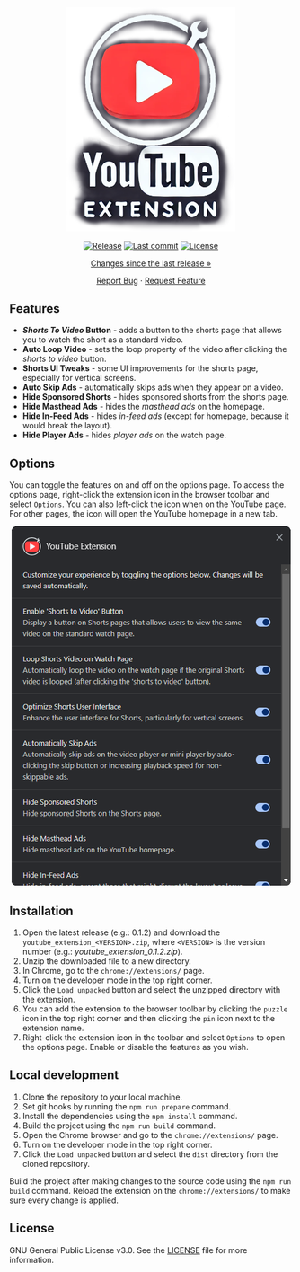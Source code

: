 <div align="center">

  <img src="assets/logo.png" alt="logo" width="300px">

  [![Release][release-shield]][latest-release]
  [![Last commit][last-commit-shield]][latest-commit]
  [![License][license-shield]][license-file]

  [Changes since the last release »][latest-changes]

  [Report Bug][bug-report-template] · [Request Feature][feature-request-template]

</div>


## Features

- ***Shorts To Video* Button** - adds a button to the shorts page that allows you to watch the short as a standard video.
- **Auto Loop Video** - sets the loop property of the video after clicking the *shorts to video* button.
- **Shorts UI Tweaks** - some UI improvements for the shorts page, especially for vertical screens.
- **Auto Skip Ads** - automatically skips ads when they appear on a video.
- **Hide Sponsored Shorts** - hides sponsored shorts from the shorts page.
- **Hide Masthead Ads** - hides the *masthead ads* on the homepage.
- **Hide In-Feed Ads** - hides *in-feed ads* (except for homepage, because it would break the layout).
- **Hide Player Ads** - hides *player ads* on the watch page.


## Options

You can toggle the features on and off on the options page. To access the options page, right-click the extension icon in the browser toolbar and select `Options`. You can also left-click the icon when on the YouTube page. For other pages, the icon will open the YouTube homepage in a new tab.

<div align="center">
  <img src="assets/options.png" alt="options">
</div>


## Installation

1. Open the latest release (e.g.: 0.1.2) and download the `youtube_extension_<VERSION>.zip`, where `<VERSION>` is the version number (e.g.: *youtube_extension_0.1.2.zip*).
2. Unzip the downloaded file to a new directory.
3. In Chrome, go to the `chrome://extensions/` page.
4. Turn on the developer mode in the top right corner.
5. Click the `Load unpacked` button and select the unzipped directory with the extension.
6. You can add the extension to the browser toolbar by clicking the `puzzle` icon in the top right corner and then clicking the `pin` icon next to the extension name.
7. Right-click the extension icon in the toolbar and select `Options` to open the options page. Enable or disable the features as you wish.


## Local development

1. Clone the repository to your local machine.
2. Set git hooks by running the `npm run prepare` command.
3. Install the dependencies using the `npm install` command.
4. Build the project using the `npm run build` command.
5. Open the Chrome browser and go to the `chrome://extensions/` page.
6. Turn on the developer mode in the top right corner.
7. Click the `Load unpacked` button and select the `dist` directory from the cloned repository.

Build the project after making changes to the source code using the `npm run build` command. Reload the extension on the `chrome://extensions/` to make sure every change is applied.


## License

GNU General Public License v3.0. See the [LICENSE](LICENSE) file for more information.


<!-- Shields -->
[release-shield]: https://img.shields.io/github/v/release/dae-ne/youtube-browser-extension
[last-commit-shield]: https://img.shields.io/github/last-commit/dae-ne/youtube-browser-extension
[license-shield]: https://img.shields.io/github/license/dae-ne/youtube-browser-extension.svg

<!-- Links -->
[latest-release]: https://github.com/dae-ne/youtube-browser-extension/releases/latest
[latest-changes]: https://github.com/dae-ne/youtube-browser-extension/compare/latest...main
[latest-commit]: https://github.com/dae-ne/youtube-browser-extension/compare/main^...main
[license-file]: LICENSE

<!-- Issue templates -->
[bug-report-template]: https://github.com/dae-ne/youtube-browser-extension/issues/new?template=bug_report.md
[feature-request-template]: https://github.com/dae-ne/youtube-browser-extension/issues/new?template=feature_request.md
